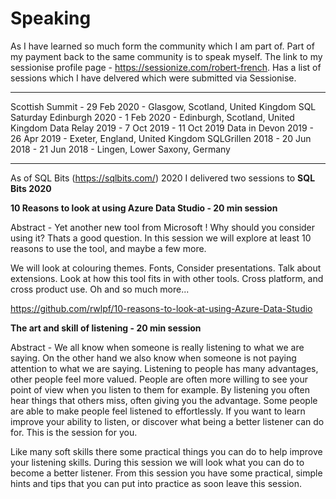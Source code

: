 # Speaking
As I have learned so much form the community which I am part of.  Part of my payment back to the same community is to speak myself.  The link to my sessionise profile page - https://sessionize.com/robert-french.  Has a list of sessions which I have delvered which were submitted via Sessionise.

--------------------------------------------------------------------------------------------------------------------------
Scottish Summit - 29 Feb 2020 - Glasgow, Scotland, United Kingdom
SQL Saturday Edinburgh 2020 - 1 Feb 2020 - Edinburgh, Scotland, United Kingdom
Data Relay 2019 -  7 Oct 2019 - 11 Oct 2019
Data in Devon 2019 - 26 Apr 2019 -  Exeter, England, United Kingdom
SQLGrillen 2018 - 20 Jun 2018 - 21 Jun 2018 - Lingen, Lower Saxony, Germany
 
--------------------------------------------------------------------------------------------------------------------------
As of SQL Bits (https://sqlbits.com/) 2020 I delivered two sessions to **SQL Bits 2020** 

**10 Reasons to look at using Azure Data Studio - 20 min session**

Abstract - Yet another new tool from Microsoft !  Why should you consider using it?  Thats a good question.  In this session we will explore at least 10 reasons to use the tool, and maybe a few more. 

We will look at colouring themes.  Fonts, Consider presentations.  Talk about extensions.  Look at how this tool fits in with other tools.  Cross platform, and cross product use.  Oh and so much more... 

https://github.com/rwlpf/10-reasons-to-look-at-using-Azure-Data-Studio

**The art and skill of listening - 20 min session**

Abstract - We all know when someone is really listening to what we are saying.  On the other hand we also know when someone is not paying attention to what we are saying.  Listening to people has many advantages, other people feel more valued.  People are often more willing to see your point of view when you listen to them for example.  By listening you often hear things that others miss, often giving you the advantage.  Some people are able to make people feel listened to effortlessly.  If you want to learn improve your ability to listen, or discover what being a better listener can do for.  This is the session for you.

Like many soft skills there some practical things you can do to help improve your listening skills.  During this session we will look what you can do to become a better listener.  From this session you have some practical, simple hints and tips that you can put into practice as soon leave this session.

